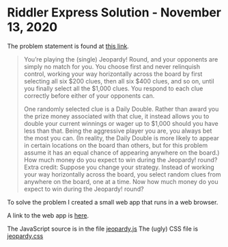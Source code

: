 # Riddler Express Solution - November 13, 2020

The problem statement is found at [this link](https://fivethirtyeight.com/features/can-you-snatch-defeat-from-the-jaws-of-victory/).

> You’re playing the (single) Jeopardy! Round, and your opponents are simply no match for you. 
> You choose first and never relinquish control, working your way horizontally across the board by first selecting all six $200 clues, then all six $400 clues, and so on, until you finally select all the $1,000 clues. 
> You respond to each clue correctly before either of your opponents can.
>
> One randomly selected clue is a Daily Double.
> Rather than award you the prize money associated with that clue, it instead allows you to double your current winnings or wager up to $1,000 should you have less than that. 
> Being the aggressive player you are, you always bet the most you can. 
> (In reality, the Daily Double is more likely to appear in certain locations on the board than others, but for this problem assume it has an equal chance of appearing anywhere on the board.)
> How much money do you expect to win during the Jeopardy! round?
> Extra credit: Suppose you change your strategy. Instead of working your way horizontally across the board, you select random clues from anywhere on the board, one at a time. 
> Now how much money do you expect to win during the Jeopardy! round?

To solve the problem I created a small web app that runs in a web browser.

A link to the web app is [here](jeopardy.html).

The JavaScript source is in the file [jeopardy.js](jeopardy.js)
The (ugly) CSS file is [jeopardy.css](jeopardy.css)